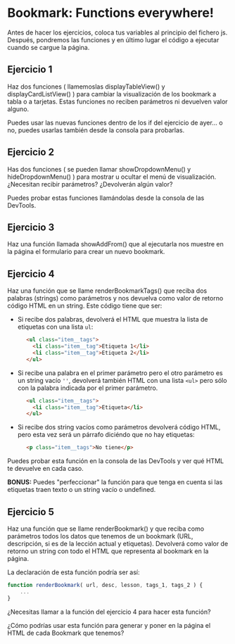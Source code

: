 # Bookmark: Functions everywhere!

Antes de hacer los ejercicios, coloca tus variables al principio del fichero js. Después, pondremos las funciones y en último lugar el código a ejecutar cuando se cargue la página.

## Ejercicio 1

Haz dos funciones ( llamemoslas displayTableView() y displayCardListView() ) para cambiar la visualización de los bookmark a tabla o a tarjetas. Estas funciones no reciben parámetros ni devuelven valor alguno.

Puedes usar las nuevas funciones dentro de los if del ejercicio de ayer... o no, puedes usarlas también desde la consola para probarlas.

## Ejercicio 2

Has dos funciones ( se pueden llamar showDropdownMenu() y hideDropdownMenu() ) para mostrar u ocultar el menú de visualización. ¿Necesitan recibir parámetros? ¿Devolverán algún valor?

Puedes probar estas funciones llamándolas desde la consola de las DevTools.

## Ejercicio 3

Haz una función llamada showAddFrom() que al ejecutarla nos muestre en la página el formulario para crear un nuevo bookmark.

## Ejercicio 4

Haz una función que se llame renderBookmarkTags() que reciba dos palabras (strings) como parámetros y nos devuelva como valor de retorno código HTML en un string. Este código tiene que ser:

- Si recibe dos palabras, devolverá el HTML que muestra la lista de etiquetas con una lista `ul`:

```html
      <ul class="item__tags">
        <li class="item__tag">Etiqueta 1</li>
        <li class="item__tag">Etiqueta 2</li>
      </ul>
```

- Si recibe una palabra en el primer parámetro pero el otro parámetro es un string vacío `''`, devolverá también HTML con una lista `<ul>` pero sólo con la palabra indicada por el primer parámetro.

```html
      <ul class="item__tags">
        <li class="item__tag">Etiqueta</li>
      </ul>
```

- Si recibe dos string vacíos como parámetros devolverá código HTML, pero esta vez será un párrafo diciéndo que no hay etiquetas:

```html
      <p class="item__tags">No tiene</p>
```

Puedes probar esta función en la consola de las DevTools y ver qué HTML te devuelve en cada caso.

**BONUS:** Puedes "perfeccionar" la función para que tenga en cuenta si las etiquetas traen texto o un string vacío o undefined.

## Ejercicio 5

Haz una función que se llame renderBookmark() y que reciba como parámetros todos los datos que tenemos de un bookmark (URL, descripción, si es de la lección actual y etiquetas). Devolverá como valor de retorno un string con todo el HTML que representa al bookmark en la página.

La declaración de esta función podría ser así:

```js
function renderBookmark( url, desc, lesson, tags_1, tags_2 ) {
    ...
}
```

¿Necesitas llamar a la función del ejercicio 4 para hacer esta función?

¿Cómo podrías usar esta función para generar y poner en la página el HTML de cada Bookmark que tenemos?